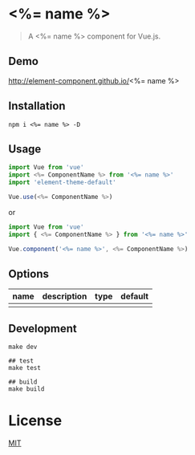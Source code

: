 # <%= name %>
> A <%= name %> component for Vue.js.

## Demo
http://element-component.github.io/<%= name %>

## Installation
```shell
npm i <%= name %> -D
```

## Usage
```javascript
import Vue from 'vue'
import <%= ComponentName %> from '<%= name %>'
import 'element-theme-default'

Vue.use(<%= ComponentName %>)
```

or

```javascript
import Vue from 'vue'
import { <%= ComponentName %> } from '<%= name %>'

Vue.component('<%= name %>', <%= ComponentName %>)
```


## Options

|     name    | description |     type    |   default   |
|-------------|-------------|-------------|-------------|
|             |             |             |             |

## Development
```shell
make dev

## test
make test

## build
make build
```

# License
[MIT](https://opensource.org/licenses/MIT)
